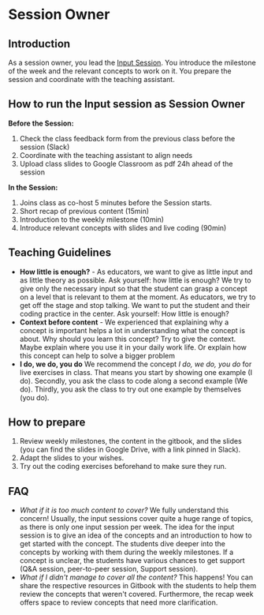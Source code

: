 # Session Owner

## Introduction 
As a session owner, you lead the [Input Session](https://github.com/ReDI-School/fullstack_bootcamp/blob/main/volunteers/input_session.md). You introduce the milestone of the week and the relevant concepts to work on it. You prepare the session and coordinate with the teaching assistant.

## How to run the Input session as Session Owner

**Before the Session:**
1. Check the class feedback form from the previous class before the session (Slack)
2. Coordinate with the teaching assistant to align needs
3. Upload class slides to Google Classroom as pdf 24h ahead of the session

**In the Session:**
1. Joins class as co-host 5 minutes before the Session starts. 
2. Short recap of previous content (15min)
3. Introduction to the weekly milestone (10min)
4. Introduce relevant concepts with slides and live coding (90min)

## Teaching Guidelines 
- **How little is enough?** - As educators, we want to give as little input and as little theory as possible. Ask yourself: how little is enough? We try to give only the necessary input so that the student can grasp a concept on a level that is relevant to them at the moment. As educators, we try to get off the stage and stop talking. We want to put the student and their coding practice in the center. Ask yourself: How little is enough? 
- **Context before content** - We experienced that explaining why a concept is important helps a lot in understanding what the concept is about. Why should you learn this concept? Try to give the context. Maybe explain where you use it in your daily work life. Or explain how this concept can help to solve a bigger problem
- **I do, we do, you do** We recommend the concept _I do, we do, you do_ for live exercises in class. That means you start by showing one example (I do). Secondly, you ask the class to code along a second example (We do). Thirdly, you ask the class to try out one example by themselves (you do). 

## How to prepare
1. Review weekly milestones, the content in the gitbook, and the slides (you can find the slides in Google Drive, with a link pinned in Slack).
2. Adapt the slides to your wishes.
3. Try out the coding exercises beforehand to make sure they run. 

## FAQ
- _What if it is too much content to cover?_ We fully understand this concern! Usually, the input sessions cover quite a huge range of topics, as there is only one input session per week. The idea for the input session is to give an idea of the concepts and an introduction to how to get started with the concept. The students dive deeper into the concepts by working with them during the weekly milestones. If a concept is unclear, the students have various chances to get support (Q&A session, peer-to-peer session, Support session).
- _What if I didn't manage to cover all the content?_ This happens! You can share the respective resources in Gitbook with the students to help them review the concepts that weren't covered. Furthermore, the recap week offers space to review concepts that need more clarification.
